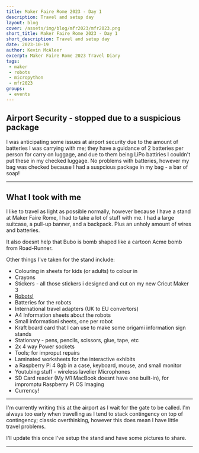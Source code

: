 ```yaml
---
title: Maker Faire Rome 2023 - Day 1
description: Travel and setup day
layout: blog
cover: /assets/img/blog/mfr2023/mfr2023.png
short_title: Maker Faire Rome 2023 - Day 1
short_description: Travel and setup day
date: 2023-10-19
author: Kevin McAleer
excerpt: Maker Faire Rome 2023 Travel Diary
tags:
 - maker
 - robots
 - micropython
 - mfr2023
groups:
 - events
---
```


## Airport Security - stopped due to a suspicious package

I was anticipating some issues at airport security due to the amount of batteries I was carrying with me; they have a guidance of 2 batteries per person for carry on luggage, and due to them being LiPo battiries I couldn't put these in my checked luggage. No problems with batteries, however my bag was checked because I had a suspcious package in my bag - a bar of soap! 

---

## What I took with me

I like to travel as light as possible normally, however because I have a stand at Maker Faire Rome, I had to take a lot of stuff with me. I had a large suitcase, a pull-up banner, and a backpack. Plus an unholy amount of wires and batteries.

It also doesnt help that Bubo is bomb shaped like a cartoon Acme bomb from Road-Runner.

Other things I've taken for the stand include:

- Colouring in sheets for kids (or adults) to colour in
- Crayons
- Stickers - all those stickers i designed and cut on my new Cricut Maker 3
- [Robots!](/blog/maker-faire-rome-2023.html#exhibits)
- Batteries for the robots
- International travel adapters (UK to EU convertors)
- A4 Information sheets about the robots
- Small informationi sheets, one per robot
- Kraft board card that I can use to make some origami information sign stands
- Stationary - pens, pencils, scissors, glue, tape, etc
- 2x 4 way Power sockets
- Tools; for improput repairs
- Laminated worksheets for the interactive exhibits
- a Raspberry Pi 4 8gb in a case, keyboard, mouse, and small monitor
- Youtubing stuff - wireless lavelier Microphones
- SD Card reader (My M1 MacBook doesnt have one built-in), for impromptu Raspberry Pi OS Imaging
- Currency!

---

I'm currently writing this at the airport as I wait for the gate to be called. I'm always too early when travelling as I tend to stack contingency on top of contingency; classic overthinking, however this does mean I have little travel problems.

I'll update this once I've setup the stand and have some pictures to share.

---
